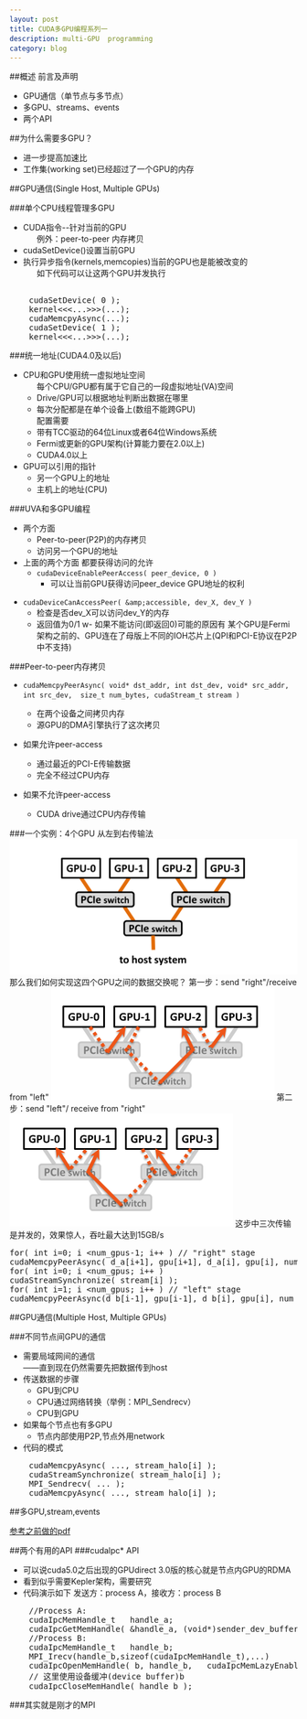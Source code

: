 ```yaml
---
layout: post
title: CUDA多GPU编程系列一
description: multi-GPU  programming   
category: blog
---
```


##概述
前言及声明

- GPU通信（单节点与多节点）
- 多GPU、streams、events
- 两个API


##为什么需要多GPU？
<ul>
	<li>进一步提高加速比</li>
	<li>工作集(working set)已经超过了一个GPU的内存</li>
</ul>


##GPU通信(Single Host, Multiple GPUs)

###单个CPU线程管理多GPU
<ul> 
    <li>CUDA指令--针对当前的GPU
        <ul>例外：peer-to-peer 内存拷贝</ul></li> 
	<li>cudaSetDevice()设置当前GPU</li>
	<li>执行异步指令(kernels,memcopies)当前的GPU也是能被改变的
		<ul>如下代码可以让这两个GPU并发执行</ul>
	</li>
</ul>
<pre>    
    cudaSetDevice( 0 ); 
	kernel<<<...>>>(...); 
	cudaMemcpyAsync(...); 
	cudaSetDevice( 1 ); 
	kernel<<<...>>>(...); 
</pre>	
###统一地址(CUDA4.0及以后)
<ul> 
    <li>CPU和GPU使用统一虚拟地址空间
        <ul>
           每个CPU/GPU都有属于它自己的一段虚拟地址(VA)空间
           <li>
             Drive/GPU可以根据地址判断出数据在哪里
           </li>
           <li>
             每次分配都是在单个设备上(数组不能跨GPU)
           </li>
        </ul>
        <ul>
           配置需要
           <li>
             带有TCC驱动的64位Linux或者64位Windows系统
           </li>
           <li>
            Fermi或更新的GPU架构(计算能力要在2.0以上)
           </li>
           <li>
             CUDA4.0以上
           </li>
        </ul>
    </li> 
	<li> GPU可以引用的指针
		<ul>
			<li>另一个GPU上的地址</li>
			<li>主机上的地址(CPU)</li>
		</ul>
	</li>
</ul>


###UVA和多GPU编程
- 两个方面
  + Peer-to-peer(P2P)的内存拷贝
  + 访问另一个GPU的地址
- 上面的两个方面 都要获得访问的允许
  + `cudaDeviceEnablePeerAccess( peer_device, 0 )`
    - 可以让当前GPU获得访问peer_device GPU地址的权利
 + `cudaDeviceCanAccessPeer( &amp;accessible, dev_X, dev_Y )`
   - 检查是否dev_X可以访问dev_Y的内存
   - 返回值为0/1
   w- 如果不能访问(即返回0)可能的原因有 某个GPU是Fermi架构之前的、GPU连在了母版上不同的IOH芯片上(QPI和PCI-E协议在P2P中不支持)

###Peer-to-peer内存拷贝
- `cudaMemcpyPeerAsync( void* dst_addr, int dst_dev, void* src_addr, int src_dev,  size_t num_bytes, cudaStream_t stream )`

  + 在两个设备之间拷贝内存
  + 源GPU的DMA引擎执行了这次拷贝
- 如果允许peer-access
  + 通过最近的PCI-E传输数据
  + 完全不经过CPU内存
- 如果不允许peer-access
  + CUDA drive通过CPU内存传输

###一个实例：4个GPU 从左到右传输法
<a href="" title="GPU" target="_blank"><img src="/images/GPU/GPU_0.png" alt="GPU"></a>
  那么我们如何实现这四个GPU之间的数据交换呢？
  第一步：send "right"/receive from "left"
<a href="" title="GPU" target="_blank"><img src="/images/GPU/GPU_1.png" alt="GPU"></a> 
  第二步：send "left"/ receive from "right"
<a href="" title="GPU" target="_blank"><img src="/images/GPU/GPU_2.png" alt="GPU"></a>
  这步中三次传输是并发的，效果惊人，吞吐最大达到15GB/s

  
<pre>
for( int i=0; i &lt;num_gpus-1; i++ ) // "right" stage 
cudaMemcpyPeerAsync( d_a[i+1], gpu[i+1], d_a[i], gpu[i], num_bytes, stream[i] ); 
for( int i=0; i &lt;num_gpus; i++ ) 
cudaStreamSynchronize( stream[i] ); 
for( int i=1; i &lt;num_gpus; i++ ) // "left" stage 
cudaMemcpyPeerAsync(d_b[i-1], gpu[i-1], d_b[i], gpu[i], num_bytes, stream[i] );
</pre> 


##GPU通信(Multiple Host, Multiple GPUs) 

###不同节点间GPU的通信
- 需要局域网间的通信  
  ——直到现在仍然需要先把数据传到host
- 传送数据的步骤
  + GPU到CPU
  + CPU通过网络转换（举例：MPI_Sendrecv）
  + CPU到GPU
- 如果每个节点也有多GPU
  + 节点内部使用P2P,节点外用network
- 代码的模式
<pre>
    cudaMemcpyAsync( ..., stream_halo[i] ); 
 	cudaStreamSynchronize( stream_halo[i] ); 
 	MPI_Sendrecv( ... ); 
 	cudaMemcpyAsync( ..., stream_halo[i] ); 
</pre>
##多GPU,stream,events

   [参考之前做的pdf](/images/GPU/gpu.pdf)

##两个有用的API
###cudalpc* API
- 可以说cuda5.0之后出现的GPUdirect 3.0版的核心就是节点内GPU的RDMA
- 看到似乎需要Kepler架构，需要研究
- 代码演示如下  发送方：process A，接收方：process B

<pre>
    //Process A: 
	cudaIpcMemHandle_t   handle_a; 
	cudaIpcGetMemHandle( &amp;handle_a, (void*)sender_dev_buffer ); 
	//Process B: 
	cudaIpcMemHandle_t   handle_b;
	MPI_Irecv(handle_b,sizeof(cudaIpcMemHandle_t),...)
	cudaIpcOpenMemHandle( b, handle_b,   cudaIpcMemLazyEnablePeerAccess ); 
	// 这里使用设备缓冲(device buffer)b
	cudaIpcCloseMemHandle( handle_b ); 
</pre>
###其实就是刚才的MPI
